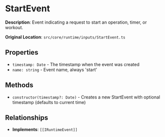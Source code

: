 # StartEvent

**Description**: Event indicating a request to start an operation, timer, or workout.

**Original Location**: `src/core/runtime/inputs/StartEvent.ts`

## Properties

*   `timestamp: Date` - The timestamp when the event was created
*   `name: string` - Event name, always 'start'

## Methods

*   `constructor(timestamp?: Date)` - Creates a new StartEvent with optional timestamp (defaults to current time)

## Relationships
*   **Implements**: `[[IRuntimeEvent]]`
